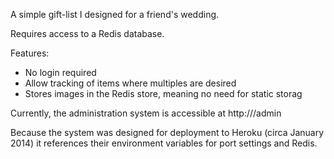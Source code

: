 A simple gift-list I designed for a friend's wedding.

Requires access to a Redis database.

Features:
 * No login required
 * Allow tracking of items where multiples are desired
 * Stores images in the Redis store, meaning no need for static storag

Currently, the administration system is accessible at http://<server>/admin

Because the system was designed for deployment to Heroku (circa January 2014) it references their environment variables for port settings and Redis.
